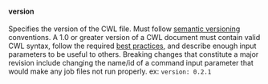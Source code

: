 #### <a name="version1"><a/>version

Specifies the version of the CWL file. 
Must follow [semantic versioning](https://semver.org/spec/v2.0.0.html) conventions.
A 1.0 or greater version of a CWL document must contain valid CWL syntax, 
follow the required [best practices](CommandLineTool_guide.md), and 
describe enough input parameters to be useful to others. Breaking changes that constitute a major revision
include changing the name/id of a command input parameter that would make any job files not run properly.
ex: `version: 0.2.1`